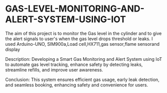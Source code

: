 # GAS-LEVEL-MONITORING-AND-ALERT-SYSTEM-USING-IOT
The aim of this project is to monitor the Gas level in the cylinder and to give the alert signals to user's when the gas level drops threshold or leaks. I used Arduino-UNO, SIM900a,Load cell,HX711,gas sensor,flame sensorand display

 Description:
 Developing a Smart Gas Monitoring and Alert System using IoT to automate gas level tracking, enhance safety by detecting leaks, streamline refills, and improve user awareness.

 Conclusion: 
 This system ensures efficient gas usage, early leak detection, and seamless booking, enhancing safety and convenience for users.
